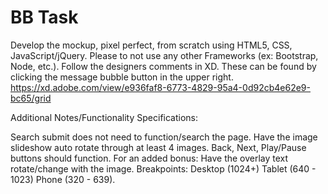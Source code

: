 # BB Task
Develop the mockup, pixel perfect, from scratch using HTML5, CSS, JavaScript/jQuery. Please to not use any other Frameworks (ex: Bootstrap, Node, etc.). Follow the designers comments in XD. These can be found by clicking the message bubble button in the upper right. https://xd.adobe.com/view/e936faf8-6773-4829-95a4-0d92cb4e62e9-bc65/grid

Additional Notes/Functionality Specifications:

Search submit does not need to function/search the page.
Have the image slideshow auto rotate through at least 4 images.
Back, Next, Play/Pause buttons should function.
For an added bonus: Have the overlay text rotate/change with the image.
Breakpoints:
Desktop (1024+)
Tablet (640 - 1023)
Phone (320 - 639).